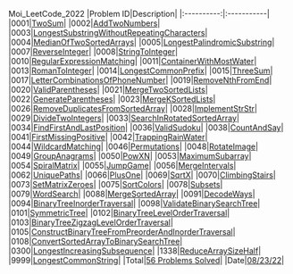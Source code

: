 Moi_LeetCode_2022
|Problem ID|Description|
|:----------:|:-----------|
|0001|[TwoSum](src/main/java/moi/leetcode2022/problems/P0001_TwoSum.java)|
|0002|[AddTwoNumbers](src/main/java/moi/leetcode2022/problems/P0002_AddTwoNumbers.java)|
|0003|[LongestSubstringWithoutRepeatingCharacters](src/main/java/moi/leetcode2022/problems/P0003_LongestSubstringWithoutRepeatingCharacters.java)|
|0004|[MedianOfTwoSortedArrays](src/main/java/moi/leetcode2022/problems/P0004_MedianOfTwoSortedArrays.java)|
|0005|[LongestPalindromicSubstring](src/main/java/moi/leetcode2022/problems/P0005_LongestPalindromicSubstring.java)|
|0007|[ReverseInteger](src/main/java/moi/leetcode2022/problems/P0007_ReverseInteger.java)|
|0008|[StringToInteger](src/main/java/moi/leetcode2022/problems/P0008_StringToInteger.java)|
|0010|[RegularExpressionMatching](src/main/java/moi/leetcode2022/problems/P0010_RegularExpressionMatching.java)|
|0011|[ContainerWithMostWater](src/main/java/moi/leetcode2022/problems/P0011_ContainerWithMostWater.java)|
|0013|[RomanToInteger](src/main/java/moi/leetcode2022/problems/P0013_RomanToInteger.java)|
|0014|[LongestCommonPrefix](src/main/java/moi/leetcode2022/problems/P0014_LongestCommonPrefix.java)|
|0015|[ThreeSum](src/main/java/moi/leetcode2022/problems/P0015_ThreeSum.java)|
|0017|[LetterCombinationsOfPhoneNumber](src/main/java/moi/leetcode2022/problems/P0017_LetterCombinationsOfPhoneNumber.java)|
|0019|[RemoveNthFromEnd](src/main/java/moi/leetcode2022/problems/P0019_RemoveNthFromEnd.java)|
|0020|[ValidParentheses](src/main/java/moi/leetcode2022/problems/P0020_ValidParentheses.java)|
|0021|[MergeTwoSortedLists](src/main/java/moi/leetcode2022/problems/P0021_MergeTwoSortedLists.java)|
|0022|[GenerateParentheses](src/main/java/moi/leetcode2022/problems/P0022_GenerateParentheses.java)|
|0023|[MergeKSortedLists](src/main/java/moi/leetcode2022/problems/P0023_MergeKSortedLists.java)|
|0026|[RemoveDuplicatesFromSortedArray](src/main/java/moi/leetcode2022/problems/P0026_RemoveDuplicatesFromSortedArray.java)|
|0028|[ImplementStrStr](src/main/java/moi/leetcode2022/problems/P0028_ImplementStrStr.java)|
|0029|[DivideTwoIntegers](src/main/java/moi/leetcode2022/problems/P0029_DivideTwoIntegers.java)|
|0033|[SearchInRotatedSortedArray](src/main/java/moi/leetcode2022/problems/P0033_SearchInRotatedSortedArray.java)|
|0034|[FindFirstAndLastPosition](src/main/java/moi/leetcode2022/problems/P0034_FindFirstAndLastPosition.java)|
|0036|[ValidSudoku](src/main/java/moi/leetcode2022/problems/P0036_ValidSudoku.java)|
|0038|[CountAndSay](src/main/java/moi/leetcode2022/problems/P0038_CountAndSay.java)|
|0041|[FirstMissingPositive](src/main/java/moi/leetcode2022/problems/P0041_FirstMissingPositive.java)|
|0042|[TrappingRainWater](src/main/java/moi/leetcode2022/problems/P0042_TrappingRainWater.java)|
|0044|[WildcardMatching](src/main/java/moi/leetcode2022/problems/P0044_WildcardMatching.java)|
|0046|[Permutations](src/main/java/moi/leetcode2022/problems/P0046_Permutations.java)|
|0048|[RotateImage](src/main/java/moi/leetcode2022/problems/P0048_RotateImage.java)|
|0049|[GroupAnagrams](src/main/java/moi/leetcode2022/problems/P0049_GroupAnagrams.java)|
|0050|[PowXN](src/main/java/moi/leetcode2022/problems/P0050_PowXN.java)|
|0053|[MaximumSubarray](src/main/java/moi/leetcode2022/problems/P0053_MaximumSubarray.java)|
|0054|[SpiralMatrix](src/main/java/moi/leetcode2022/problems/P0054_SpiralMatrix.java)|
|0055|[JumpGame](src/main/java/moi/leetcode2022/problems/P0055_JumpGame.java)|
|0056|[MergeIntervals](src/main/java/moi/leetcode2022/problems/P0056_MergeIntervals.java)|
|0062|[UniquePaths](src/main/java/moi/leetcode2022/problems/P0062_UniquePaths.java)|
|0066|[PlusOne](src/main/java/moi/leetcode2022/problems/P0066_PlusOne.java)|
|0069|[SqrtX](src/main/java/moi/leetcode2022/problems/P0069_SqrtX.java)|
|0070|[ClimbingStairs](src/main/java/moi/leetcode2022/problems/P0070_ClimbingStairs.java)|
|0073|[SetMatrixZeroes](src/main/java/moi/leetcode2022/problems/P0073_SetMatrixZeroes.java)|
|0075|[SortColors](src/main/java/moi/leetcode2022/problems/P0075_SortColors.java)|
|0078|[Subsets](src/main/java/moi/leetcode2022/problems/P0078_Subsets.java)|
|0079|[WordSearch](src/main/java/moi/leetcode2022/problems/P0079_WordSearch.java)|
|0088|[MergeSortedArray](src/main/java/moi/leetcode2022/problems/P0088_MergeSortedArray.java)|
|0091|[DecodeWays](src/main/java/moi/leetcode2022/problems/P0091_DecodeWays.java)|
|0094|[BinaryTreeInorderTraversal](src/main/java/moi/leetcode2022/problems/P0094_BinaryTreeInorderTraversal.java)|
|0098|[ValidateBinarySearchTree](src/main/java/moi/leetcode2022/problems/P0098_ValidateBinarySearchTree.java)|
|0101|[SymmetricTree](src/main/java/moi/leetcode2022/problems/P0101_SymmetricTree.java)|
|0102|[BinaryTreeLevelOrderTraversal](src/main/java/moi/leetcode2022/problems/P0102_BinaryTreeLevelOrderTraversal.java)|
|0103|[BinaryTreeZigzagLevelOrderTraversal](src/main/java/moi/leetcode2022/problems/P0103_BinaryTreeZigzagLevelOrderTraversal.java)|
|0105|[ConstructBinaryTreeFromPreorderAndInorderTraversal](src/main/java/moi/leetcode2022/problems/P0105_ConstructBinaryTreeFromPreorderAndInorderTraversal.java)|
|0108|[ConvertSortedArrayToBinarySearchTree](src/main/java/moi/leetcode2022/problems/P0108_ConvertSortedArrayToBinarySearchTree.java)|
|0300|[LongestIncreasingSubsequence](src/main/java/moi/leetcode2022/problems/P0300_LongestIncreasingSubsequence.java)|
|1338|[ReduceArraySizeHalf](src/main/java/moi/leetcode2022/problems/P1338_ReduceArraySizeHalf.java)|
|9999|[LongestCommonString](src/main/java/moi/leetcode2022/problems/P9999_LongestCommonString.java)|
|Total|[56 Problems Solved](src/main/java/moi/leetcode2022/problems)|
|Date|[08/23/22](src/main/java/moi/leetcode2022/problems)|
